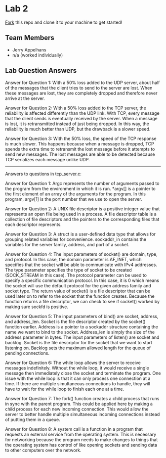 # Lab 2
[Fork](https://docs.github.com/en/get-started/quickstart/fork-a-repo) this repo and clone it to your machine to get started!

## Team Members
- Jerry Appelhans
- n/a (worked individually)

## Lab Question Answers

Answer for Question 1: 
    With a 50% loss added to the UDP server, about half of the messages that the client tries to send to the server are lost.  When these messages are lost, they are completely dropped and therefore never arrive at the server.

Answer for Question 2:
    With a 50% loss added to the TCP server, the reliability is affected differently than the UDP link.  With TCP, every message that the client sends is eventually received by the server.  When a message is lost, it is retransmitted instead of just being dropped.  In this way, the reliability is much better than UDP, but the drawback is a slower speed.

Answer for Question 3:
    With the 50% loss, the speed of the TCP response is much slower.  This happens because when a message is dropped, TCP spends the extra time to retransmit the lost message before it attempts to send new messages.  The lost messages are able to be detected because TCP serializes each message unlike UDP.

--------------------------------------------------------------------------------------------------------------------------------------------------------

Answers to questions in tcp_server.c:

Answer for Question 1:
    Argc represents the number of arguments passed to the program from the environment in which it is run.  *argv[] is a pointer to the first element of an array of the arguments for the program. In this program, argv[1] is the port number that we use to open the server.

Answer for Question 2:
    A UNIX file descriptor is a positive integer value that represents an open file being used in a process.  A file descriptor table is a collection of file descriptors and the pointers to the corresponding files that each descriptor represents.

Answer for Question 3:
    A struct is a user-defined data type that allows for grouping related variables for convenience.  sockaddr_in contains the variables for the server family, address, and port of a socket.

Answer for Question 4:
    The input parameters of socket() are domain, type, and protocol. In this case, the domain parameter is AF_INET, which specifies that the socket will be able to communicate with IPv4 addresses. The type parameter specifies the type of socket to be created (SOCK_STREAM in this case).  The protocol parameter can be used to specify a specific communication protocol.  In this case, it is 0 which means the socket will use the default protocol for the given address family and socket type.
    The return value of socket() is a file descriptor that can be used later on to refer to the socket that the function creates. Because the function returns a file descriptor, we can check to see if socket() worked by making sure sockfd is positive.

Answer for Question 5:
    The input parameters of bind() are socket, address, and address_len. Socket is the file descriptor created by the socket() function earlier.  Address is a pointer to a sockaddr structure containing the name we want to bind to the socket.  Address_len is simply the size of the address parameter in bytes.
    The input parameters of listen() are socket and backlog. Socket is the file descriptor for the socket that we want to start listening on. Backlog sets the maximum allowed length for the queue of pending connections.

Answer for Question 6:
    The while loop allows the server to receive messages indefinitely.  Without the while loop, it would receive a single message then immediately close the socket and terminate the program. One issue with the while loop is that it can only process one connection at a time. If there are multiple simultaneous connections to handle, they will have to wait for the while loop to finish each one at a time.

Answer for Question 7:
    The fork() function creates a child process that runs in sync with the parent program. This could be applied here by making a child process for each new incoming connection. This would allow the server to better handle multiple simultaneous incoming connections instead of putting them in a queue.

Answer for Question 8:
    A system call is a function in a program that requests an external service from the operating system. This is necessary for networking because the program needs to make changes to things that the operating system has control of like opening sockets and sending data to other computers over the network.
